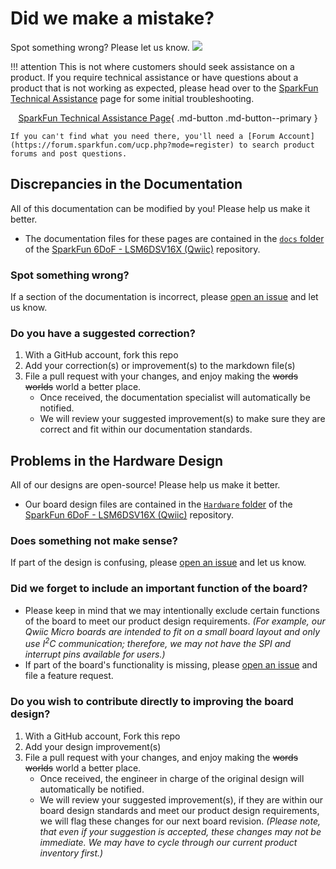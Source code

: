 # Did we make a mistake?

Spot something wrong? Please let us know. <a href="https://github.com/sparkfun/SparkFun_6DoF_LSM6DSV16X/issues" alt="Issues"><img src="https://img.shields.io/github/issues/sparkfun/SparkFun_6DoF_LSM6DSV16X.svg" /></a>

!!! attention
    This is not where customers should seek assistance on a product. If you require technical assistance or have questions about a product that is not working as expected, please head over to the [SparkFun Technical Assistance](https://www.sparkfun.com/technical_assistance) page for some initial troubleshooting.
    <center>
    [SparkFun Technical Assistance Page](https://www.sparkfun.com/technical_assistance){ .md-button .md-button--primary }
    </center>
    
    If you can't find what you need there, you'll need a [Forum Account](https://forum.sparkfun.com/ucp.php?mode=register) to search product forums and post questions.

## Discrepancies in the Documentation

All of this documentation can be modified by you! Please help us make it better.

* The documentation files for these pages are contained in the [`docs` folder](https://github.com/sparkfun/SparkFun_6DoF_LSM6DSV16X/tree/main/docs) of the [SparkFun 6DoF - LSM6DSV16X (Qwiic)](https://github.com/sparkfun/SparkFun_6DoF_LSM6DSV16X) repository.

### Spot something wrong?
If a section of the documentation is incorrect, please [open an issue](https://github.com/sparkfun/SparkFun_6DoF_LSM6DSV16X/issues) and let us know.

### Do you have a suggested correction?
1. With a GitHub account, fork this repo
2. Add your correction(s) or improvement(s) to the markdown file(s)
3. File a pull request with your changes, and enjoy making the ~~words~~ ~~worlds~~ world a better place.
    * Once received, the documentation specialist will automatically be notified.
    * We will review your suggested improvement(s) to make sure they are correct and fit within our documentation standards.

## Problems in the Hardware Design

All of our designs are open-source! Please help us make it better.

* Our board design files are contained in the [`Hardware` folder](https://github.com/sparkfun/SparkFun_6DoF_LSM6DSV16X/tree/main/Hardware) of the [SparkFun 6DoF - LSM6DSV16X (Qwiic)](https://github.com/sparkfun/SparkFun_6DoF_LSM6DSV16X) repository. 

### Does something not make sense?
If part of the design is confusing, please [open an issue](https://github.com/sparkfun/SparkFun_6DoF_LSM6DSV16X/issues) and let us know.

### Did we forget to include an important function of the board?
* Please keep in mind that we may intentionally exclude certain functions of the board to meet our product design requirements. *(For example, our Qwiic Micro boards are intended to fit on a small board layout and only use I<sup>2</sup>C communication; therefore, we may not have the SPI and interrupt pins available for users.)*
* If part of the board's functionality is missing, please [open an issue](https://github.com/sparkfun/SparkFun_6DoF_LSM6DSV16X/issues) and file a feature request.

### Do you wish to contribute directly to improving the board design?
1. With a GitHub account, Fork this repo
2. Add your design improvement(s)
3. File a pull request with your changes, and enjoy making the ~~words~~ ~~worlds~~ world a better place.
    * Once received, the engineer in charge of the original design will automatically be notified.
    * We will review your suggested improvement(s), if they are within our board design standards and meet our product design requirements, we will flag these changes for our next board revision. *(Please note, that even if your suggestion is accepted, these changes may not be immediate. We may have to cycle through our current product inventory first.)*
